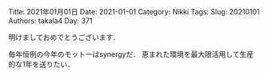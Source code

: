 ﻿Title: 2021年01月01日
Date: 2021-01-01
Category: Nikki
Tags: 
Slug: 20210101
Authors: takala4
Day: 371



明けましておめでとうございます．


毎年恒例の今年のモットーはsynergyだ．
恵まれた環境を最大限活用して生産的な1年を送りたい．